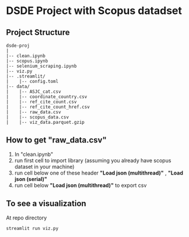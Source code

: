 # DSDE Project with Scopus datadset

## Project Structure
```
dsde-proj
|
|-- clean.ipynb
|-- scopus.ipynb
|-- selenium_scraping.ipynb
|-- viz.py
|-- .streamlit/
|    |-- config.toml
|-- data/
|    |-- ASJC_cat.csv
|    |-- coordinate_country.csv
|    |-- ref_cite_count.csv
|    |-- ref_cite_count_href.csv
|    |-- raw_data.csv
|    |-- scopus_data.csv
|    |-- viz_data.parquet.gzip
```


## How to get "raw_data.csv"
1. In "clean.ipynb"
2. run first cell to import library (assuming you already have scopus dataset in your machine)
3. run cell below one of these header __"Load json (multithread)"__ , __"Load json (serial)"__
4. run cell below __"Load json (multithread)"__ to export csv

## To see a visualization
At repo directory
```
streamlit run viz.py
```
